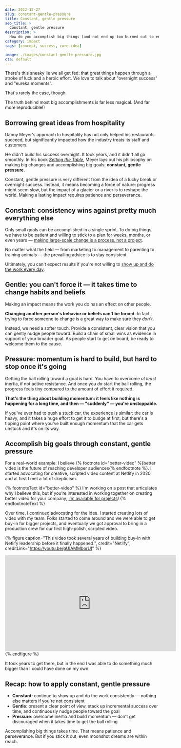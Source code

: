 ```yaml
---
date: 2022-12-27
slug: constant-gentle-pressure
title: Constant, gentle pressure
seo_title: >
  Constant, gentle pressure
description: >
  How do you accomplish big things (and not end up too burned out to enjoy your success)? You need to apply constant, gentle pressure.
category: impact
tags: [concept, success, core-idea]

image: ./images/constant-gentle-pressure.jpg
cta: default
---
```


There's this sneaky lie we all get fed: that great things happen through a stroke of luck and a heroic effort. We love to talk about "overnight success" and "eureka moments".

That's rarely the case, though.

The truth behind most big accomplishments is far less magical. (And far more reproducible!)

## Borrowing great ideas from hospitality

Danny Meyer's approach to hospitality has not only helped his restaurants succeed, but significantly impacted how the industry treats its staff and customers.

He didn't build his success overnight. It took years, and it didn't all go smoothly. In his book _[Setting the Table](https://www.harpercollins.com/products/setting-the-table-danny-meyer)_, Meyer lays out his philosophy on making big changes and accomplishing big goals: **constant, gentle pressure**.

Constant, gentle pressure is very different from the idea of a lucky break or overnight success. Instead, it means becoming a force of nature: progress might seem slow, but the impact of a glacier or a river is to reshape the world. Making a lasting impact requires patience and perseverance.

## Constant: consistency wins against pretty much everything else

Only small goals can be accomplished in a single sprint. To do big things, we have to be patient and willing to stick to a plan for weeks, months, or even years — [making large-scale change is a process, not a project](/process-not-a-project).

No matter what the field — from marketing to management to parenting to training animals — the prevailing advice is to stay consistent.

Ultimately, you can't expect results if you're not willing to [show up and do the work every day](/show-up-do-the-work).

## Gentle: you can't force it — it takes time to change habits and beliefs

Making an impact means the work you do has an effect on other people.

**Changing another person's behavior or beliefs can't be forced.** In fact, trying to force someone to change is a great way to make sure they _don't_.

Instead, we need a softer touch. Provide a consistent, clear vision that you can gently nudge people toward. Build a chain of small wins as evidence in support of your broader goal. As people start to get on board, be ready to welcome them to the cause.

## Pressure: momentum is hard to build, but hard to stop once it's going

Getting the ball rolling toward a goal is hard. You have to overcome _at least_ inertia, if not active resistance. And once you _do_ start the ball rolling, the progress feels tiny compared to the amount of effort it required.

**That's the thing about building momentum: it feels like nothing is happening for a long time, and then — "suddenly" — you're unstoppable.**

If you've ever had to push a stuck car, the experience is similar: the car is heavy, and it takes a huge effort to get it to budge at first, but there's a tipping point where you've built enough momentum that the car gets unstuck and it's on its way.

## Accomplish big goals through constant, gentle pressure

For a real-world example: I believe {% footnote id="better-video" %}better video is the future of reaching developer audiences{% endfootnote %}. I started advocating for creative, scripted video content at Netlify in 2020, and at first I met a lot of skepticism.

{% footnoteText id="better-video" %}
  I'm working on a post that articulates why I believe this, but if you're interested in working together on creating better video for your company, [I’m available for projects](mailto:jason@learnwithjason.dev)!
{% endfootnoteText %}

Over time, I continued advocating for the idea. I started creating lots of video with my team. Folks started to come around and we were able to get buy-in for bigger projects, and eventually we got approval to bring in a production crew for our first high-polish, scripted video.

{% figure
  caption="This video took several years of building buy-in with Netlify leadership before it finally happened.",
  credit="Netlify",
  creditLink="https://youtu.be/gUlAMMborUI"
%}
  <iframe width="560" height="315" src="https://www.youtube-nocookie.com/embed/gUlAMMborUI" title="YouTube video player" frameborder="0" allow="accelerometer; autoplay; clipboard-write; encrypted-media; gyroscope; picture-in-picture" allowfullscreen></iframe>
{% endfigure %}

It took years to get there, but in the end I was able to do something much bigger than I could have done on my own.

## Recap: how to apply constant, gentle pressure

- **Constant**: continue to show up and do the work consistently — nothing else matters if you're not consistent
- **Gentle**: present a clear point of view, stack up incremental success over time, and continuously nudge people toward the goal
- **Pressure**: overcome inertia and build momentum — don't get discouraged when it takes time to get the ball rolling

Accomplishing big things takes time. That means patience and perseverance. But if you stick it out, even moonshot dreams are within reach.
